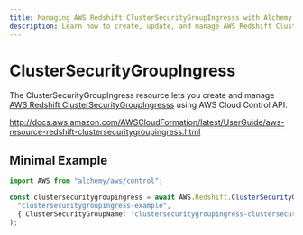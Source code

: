 ```yaml
---
title: Managing AWS Redshift ClusterSecurityGroupIngresss with Alchemy
description: Learn how to create, update, and manage AWS Redshift ClusterSecurityGroupIngresss using Alchemy Cloud Control.
---
```


# ClusterSecurityGroupIngress

The ClusterSecurityGroupIngress resource lets you create and manage [AWS Redshift ClusterSecurityGroupIngresss](https://docs.aws.amazon.com/redshift/latest/userguide/) using AWS Cloud Control API.

http://docs.aws.amazon.com/AWSCloudFormation/latest/UserGuide/aws-resource-redshift-clustersecuritygroupingress.html

## Minimal Example

```ts
import AWS from "alchemy/aws/control";

const clustersecuritygroupingress = await AWS.Redshift.ClusterSecurityGroupIngress(
  "clustersecuritygroupingress-example",
  { ClusterSecurityGroupName: "clustersecuritygroupingress-clustersecuritygroup" }
);
```

